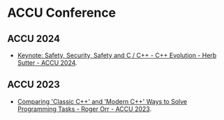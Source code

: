 # ACCU Conference

## ACCU 2024

-  [Keynote: Safety, Security, Safety and C / C++ - C++ Evolution - Herb Sutter - ACCU 2024](https://www.youtube.com/watch?v=EB7yR-1317k).

## ACCU 2023

-  [Comparing 'Classic C++' and 'Modern C++' Ways to Solve Programming Tasks - Roger Orr - ACCU 2023](https://www.youtube.com/watch?v=BbfBJv0iXm8).


